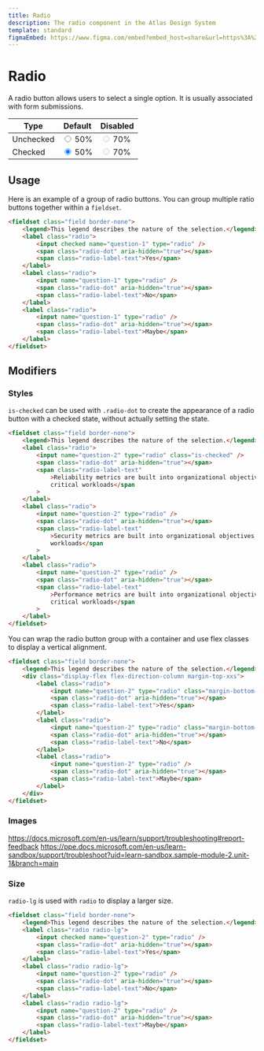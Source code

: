 ```yaml
---
title: Radio
description: The radio component in the Atlas Design System
template: standard
figmaEmbed: https://www.figma.com/embed?embed_host=share&url=https%3A%2F%2Fwww.figma.com%2Ffile%2FuVA2amRR71yJZ0GS6RI6zL%2F%25F0%259F%258C%259E-Atlas-Design-Library%3Fnode-id%3D838%253A1096"
---
```


# Radio

A radio button allows users to select a single option. It is usually associated with form submissions.

<div class="table-wrapper margin-top-xs">
	<table class="table">
		<thead>
			<tr>
				<th>Type</th>
				<th>Default</th>
				<th>Disabled</th>
			</tr>
		</thead>
		<tbody>
			<tr>
				<td>Unchecked</td>
				<td>
					<label class="radio" title="">
                    	<input
                    		type="radio"
                    		id="assessment-choice-b16fe0d7-9dfa-460d-a8c4-8b39cad04240-4"
                    		name="b16fe0d7-9dfa-460d-a8c4-8b39cad04240"
                    		value="4"
                    	/>
                        <span class="radio-dot" aria-hidden="true"></span>
                    	<span class="radio-label-text"><!---->50%<!----></span>
                    </label>
				</td>
				<td>
					<label class="radio" title="">
                    	<input
                    		type="radio"
                    		id="assessment-choice-b16fe0d7-9dfa-460d-a8c4-8b39cad04240-4"
                    		name="b16fe0d7-9dfa-460d-a8c4-8b39cad04240"
                    		value="4"
                            disabled
                    	/>
                        <span class="radio-dot" aria-hidden="true"></span>
                    	<span class="radio-label-text"><!---->70%<!----></span>
                    </label>
				</td>
			</tr>
			<tr>
				<td>Checked</td>
				<td>
					<label class="radio" title="">
                    	<input
                    		type="radio"
                    		id="assessment-choice-b16fe0d7-9dfa-460d-a8c4-8b39cad04240-4"
                    		name="b16fe0d7-9dfa-460d-a8c4-8b39cad04241"
                    		value="4"
                            checked
                    	/>
                        <span class="radio-dot" aria-hidden="true"></span>
                    	<span class="radio-label-text"><!---->50%<!----></span>
                    </label>
				</td>
				<td>
					<label class="radio" title="">
                    	<input
                    		type="radio"
                    		id="assessment-choice-b16fe0d7-9dfa-460d-a8c4-8b39cad04240-4"
                    		name="b16fe0d7-9dfa-460d-a8c4-8b39cad04241"
                    		value="4"
                    		class="is-checked"
                            disabled
                    	/>
                        <span class="radio-dot" aria-hidden="true"></span>
                    	<span class="radio-label-text"><!---->70%<!----></span>
                    </label>
				</td>
			</tr>
		</tbody>
	</table>
</div>

## Usage

Here is an example of a group of radio buttons. You can group multiple ratio buttons together within a `fieldset`.

```html
<fieldset class="field border-none">
	<legend>This legend describes the nature of the selection.</legend>
	<label class="radio">
		<input checked name="question-1" type="radio" />
		<span class="radio-dot" aria-hidden="true"></span>
		<span class="radio-label-text">Yes</span>
	</label>
	<label class="radio">
		<input name="question-1" type="radio" />
		<span class="radio-dot" aria-hidden="true"></span>
		<span class="radio-label-text">No</span>
	</label>
	<label class="radio">
		<input name="question-1" type="radio" />
		<span class="radio-dot" aria-hidden="true"></span>
		<span class="radio-label-text">Maybe</span>
	</label>
</fieldset>
```

## Modifiers

### Styles

`is-checked` can be used with `.radio-dot` to create the appearance of a radio button with a checked state, without actually setting the state.

```html
<fieldset class="field border-none">
	<legend>This legend describes the nature of the selection.</legend>
	<label class="radio">
		<input name="question-2" type="radio" class="is-checked" />
		<span class="radio-dot" aria-hidden="true"></span>
		<span class="radio-label-text"
			>Reliability metrics are built into organizational objectives for teams managing mission
			critical workloads</span
		>
	</label>
	<label class="radio">
		<input name="question-2" type="radio" />
		<span class="radio-dot" aria-hidden="true"></span>
		<span class="radio-label-text"
			>Security metrics are built into organizational objectives for teams managing mission critical
			workloads</span
		>
	</label>
	<label class="radio">
		<input name="question-2" type="radio" />
		<span class="radio-dot" aria-hidden="true"></span>
		<span class="radio-label-text"
			>Performance metrics are built into organizational objectives for teams managing mission
			critical workloads</span
		>
	</label>
</fieldset>
```

You can wrap the radio button group with a container and use flex classes to display a vertical alignment.

```html
<fieldset class="field border-none">
	<legend>This legend describes the nature of the selection.</legend>
	<div class="display-flex flex-direction-column margin-top-xxs">
		<label class="radio">
			<input name="question-2" type="radio" class="margin-bottom-xxs" />
			<span class="radio-dot" aria-hidden="true"></span>
			<span class="radio-label-text">Yes</span>
		</label>
		<label class="radio">
			<input name="question-2" type="radio" class="margin-bottom-xxs" />
			<span class="radio-dot" aria-hidden="true"></span>
			<span class="radio-label-text">No</span>
		</label>
		<label class="radio">
			<input name="question-2" type="radio" />
			<span class="radio-dot" aria-hidden="true"></span>
			<span class="radio-label-text">Maybe</span>
		</label>
	</div>
</fieldset>
```

### Images

https://docs.microsoft.com/en-us/learn/support/troubleshooting#report-feedback
https://ppe.docs.microsoft.com/en-us/learn-sandbox/support/troubleshoot?uid=learn-sandbox.sample-module-2.unit-1&branch=main

### Size

`radio-lg` is used with `radio` to display a larger size.

```html
<fieldset class="field border-none">
	<legend>This legend describes the nature of the selection.</legend>
	<label class="radio radio-lg">
		<input checked name="question-2" type="radio" />
		<span class="radio-dot" aria-hidden="true"></span>
		<span class="radio-label-text">Yes</span>
	</label>
	<label class="radio radio-lg">
		<input name="question-2" type="radio" />
		<span class="radio-dot" aria-hidden="true"></span>
		<span class="radio-label-text">No</span>
	</label>
	<label class="radio radio-lg">
		<input name="question-2" type="radio" />
		<span class="radio-dot" aria-hidden="true"></span>
		<span class="radio-label-text">Maybe</span>
	</label>
</fieldset>
```
